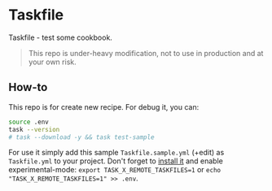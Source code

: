 # Taskfile

Taskfile - test some cookbook.

> This repo is under-heavy modification, not to use in production and at your own risk.

## How-to

This repo is for create new recipe. For debug it, you can:

```bash
source .env
task --version
# task --download -y && task test-sample
```

For use it simply add this sample `Taskfile.sample.yml` (+edit) as `Taskfile.yml` to your project.
Don't forget to [install it](https://taskfile.dev/installation/) and enable experimental-mode: `export TASK_X_REMOTE_TASKFILES=1` or `echo "TASK_X_REMOTE_TASKFILES=1" >> .env`.
